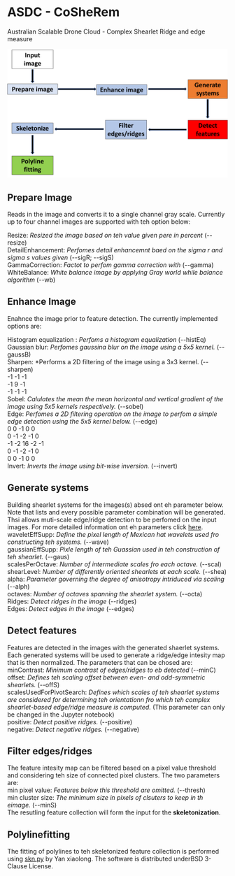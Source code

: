 # ASDC - CoSheRem
Australian Scalable Drone Cloud - Complex Shearlet Ridge and edge measure

![pic](wf.png)

## Prepare Image
Reads in the image and converts it to a single channel gray scale.
Currently up to four channel images are supported with teh option below:

Resize: *Resized the image based on teh value given pere in percent* (--resize) <br />
DetailEnhancement: *Perfomes detail enhancemnt baed on the sigma r and sigma s values given* (--sigR; --sigS) <br />
GammaCorrection: *Factot to perfom gamma correction with* (--gamma) <br />
WhiteBalance: *White balance image by applying Gray world while balance algorithm* (--wb) <br />

## Enhance Image
Enahnce the image prior to feature detection. The currently implemented options are:

Histogram equalization : *Perfoms a histogram equalization* (--histEq) <br />
Gaussian blur: *Perfomes gaussina blur on the image using a 5x5 kernel.* (--gaussB) <br />
Sharpen: *Performs a 2D filtering of the image using a 3x3 kernel. (--sharpen) <br />
-1 -1 -1 <br />
-1  9 -1 <br />
-1 -1 -1 <br />
Sobel: *Calulates the mean the mean horizontal and vertical gradient of the image using 5x5 kernels respectively.* (--sobel) <br />
Edge: *Perfomes a 2D filtering operation on the image to perfom a simple edge detection using the 5x5 kernel below.* (--edge) <br />
 0  0 -1  0  0 <br />
 0 -1 -2 -1  0 <br />
-1 -2 16 -2 -1 <br />
 0 -1 -2 -1  0 <br />
 0  0 -1  0  0 <br />
 Invert: *Inverts the image using bit-wise inversion.* (--invert) <br />
 
## Generate systems
Building shearlet systems for the images(s) absed ont eh parameter below. Note that lists and every possible parameter combination will be generated. Thsi allows muti-scale edge/ridge detection to be perfomed on the input images. For more detailed information ont eh parameters click [here](http://www.math.uni-bremen.de/cda/software/CoShREM_Parameter_Guide.pdf). <br />
waveletEffSupp: *Define the pixel length of Mexican hat wavelets used fro constructing teh systems.* (--wave) <br />
gaussianEffSupp: *Pixle length of teh Guassian used in teh construction of teh shearlet.* (--gaus) <br />
scalesPerOctave: *Number of intermediate scales fro each octave.* (--scal) <br />
shearLevel: *Number of differently oriented shearlets at each scale.* (--shea) <br />
alpha: *Parameter governing the degree of anisotropy intriduced via scaling* (--alph) <br />
octaves: *Number of octaves spanning the shearlet system.* (--octa) <br />
Ridges: *Detect ridges in the image* (--ridges) <br />
Edges: *Detect edges in the image* (--edges) <br />

## Detect features
Features are detected in the images with the generated shaerlet systems. Each generated systems will be used to generate a ridge/edge intesity map that is then normalized. The parameters that can be chosed are: <br />
minContrast: *Minimum contrast of edges/ridges to eb detected* (--minC) <br/>
offset: *Defines teh scaling offset between even- and odd-symmetric shearlets.* (--offS) <br />
scalesUsedForPivotSearch: *Defines which scales of teh shearlet systems are considered for determining teh orientationn fro which teh complex shearlet-based edge/ridge measure is computed.* (This parameter can only be changed in the Jupyter notebook) <br />
positive: *Detect positive ridges.* (--positive) <br />
negative: *Detect negative ridges.* (--negative) <br />

## Filter edges/ridges
The feature intesity map can be filtered based on a pixel value threshold and considering teh size of connected pixel clusters. The two parameters are: <br />
min pixel value: *Features below this threshold are omitted.* (--thresh) <br />
min cluster size: *The minimum size in pixels of clsuters to keep in th eimage.* (--minS) <br />
The resutling feature collection will form the input for the **skeletonization**. 

## Polylinefitting
The fitting of polylines to teh skeletonized feature collection is performed using [skn.py](https://github.com/Image-Py/sknw) by Yan xiaolong.
The software is distributed underBSD 3-Clause License.





 
